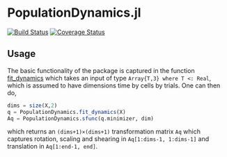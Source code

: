# PopulationDynamics.jl
[![Build Status](https://travis-ci.org/grero/PopulationDynamics.jl.svg?branch=master)](https://travis-ci.org/grero/PopulationDynamics.jl)
[![Coverage Status](https://coveralls.io/repos/github/grero/PopulationDynamics.jl/badge.svg?branch=master)](https://coveralls.io/github/grero/PopulationDynamics.jl?branch=master)
## Usage
The basic functionality of the package is captured in the function [fit_dynamics](https://github.com/grero/PopulationDynamics.jl/blob/916f924a377d4e760c7f6e36fe9f762e7d7ded34/src/fit.jl#L37) which takes an input of type `Array{T,3} where T <: Real`, which is assumed to have dimensions time by cells by trials. One can then do,

```julia
dims = size(X,2)
q = PopulationDynamics.fit_dynamics(X)
Aq = PopulationDynamics.sfunc(q.minimizer, dim)
```

which returns an `(dims+1)×(dims+1)` transformation matrix `Aq` which captures rotation, scaling and shearing in `Aq[1:dims-1, 1:dims-1]` and translation in `Aq[1:end-1, end]`.
